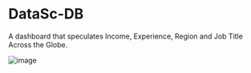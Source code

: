 # DataSc-DB
A dashboard that speculates Income, Experience, Region and Job Title Across the Globe.

![image](https://github.com/user-attachments/assets/bbe6fc16-d3fc-4e0a-993b-3a6dddd5f551)
